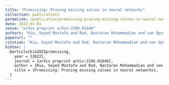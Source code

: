 ```yaml
---
title: "Promissing: Pruning missing values in neural networks"
collection: publications
permalink: /publication/promissing-pruning-missing-values-in-neural-networks
date: 2022-01-01
venue: "arXiv preprint arXiv:2206.01640"
authors: "Kia, Seyed Mostafa and Rad, Nastaran Mohammadian and van Opstal, Daniel and van Schie, Bart and Marquand, Andre F and Pluim, Josien and Cahn, Wiepke and Schnack, Hugo G"
paperurl: ""
citation: "Kia, Seyed Mostafa and Rad, Nastaran Mohammadian and van Opstal, Daniel and van Schie, Bart and Marquand, Andre F and Pluim, Josien and Cahn, Wiepke and Schnack, Hugo G (2022). Promissing: Pruning missing values in neural networks. arXiv preprint arXiv:2206.01640."
bibtex: |
  @article{kia2022promissing,
    year = {2022},
    journal = {arXiv preprint arXiv:2206.01640},
    author = {Kia, Seyed Mostafa and Rad, Nastaran Mohammadian and van Opstal, Daniel and van Schie, Bart and Marquand, Andre F and Pluim, Josien and Cahn, Wiepke and Schnack, Hugo G},
    title = {Promissing: Pruning missing values in neural networks},
  }
---
```

